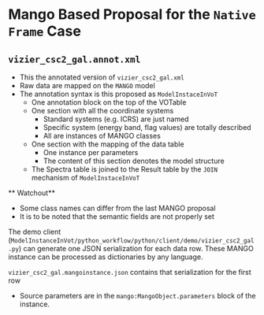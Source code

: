 # Mango Based Proposal for the `Native Frame` Case

## `vizier_csc2_gal.annot.xml`

- This the annotated version of `vizier_csc2_gal.xml`
- Raw data are mapped on the `MANGO` model
- The annotation syntax is this proposed as `ModelInstaceInVoT`
    - One annotation block on the top of the VOTable
    - One section with all the coordinate systems
        - Standard systems (e.g. ICRS) are just named
        - Specific system (energy band, flag values) are totally described
        - All are instances of MANGO classes
    - One section with the mapping of the data table
        - One instance per parameters
        - The content of this section denotes the model structure
    - The Spectra table is joined to the Result table by the `JOIN` mechanism of `ModelInstaceInVoT`
    
** Watchout** 
- Some class names can differ from the last MANGO proposal
- It is to be noted that the semantic fields are not properly set

The demo client (`ModelInstanceInVot/python_workflow/python/client/demo/vizier_csc2_gal.py`) can generate one JSON serialization for each data row. These MANGO instance can be processed as dictionaries by any language. 
        
`vizier_csc2_gal.mangoinstance.json` contains that serialization for the first row
- Source parameters are in the `mango:MangoObject.parameters` block of the instance.

